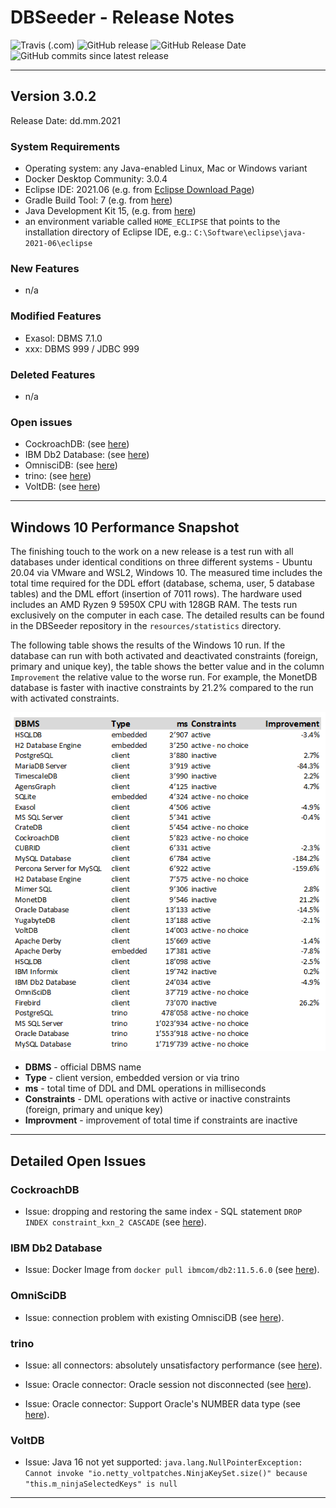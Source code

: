 # DBSeeder - Release Notes

![Travis (.com)](https://img.shields.io/travis/com/KonnexionsGmbH/db_seeder.svg?branch=master)
![GitHub release](https://img.shields.io/github/release/KonnexionsGmbH/db_seeder.svg)
![GitHub Release Date](https://img.shields.io/github/release-date/KonnexionsGmbH/db_seeder.svg)
![GitHub commits since latest release](https://img.shields.io/github/commits-since/KonnexionsGmbH/db_seeder/3.0.2.svg)

----

## Version 3.0.2

Release Date: dd.mm.2021

### System Requirements

- Operating system: any Java-enabled Linux, Mac or Windows variant
- Docker Desktop Community: 3.0.4
- Eclipse IDE: 2021.06 (e.g. from [Eclipse Download Page](https://www.eclipse.org/downloads))
- Gradle Build Tool: 7 (e.g. from [here](https://gradle.org/releases))
- Java Development Kit 15, (e.g. from [here](https://jdk.java.net/java-se-ri/15))
- an environment variable called `HOME_ECLIPSE` that points to the installation directory of Eclipse IDE, e.g.: `C:\Software\eclipse\java-2021-06\eclipse`

### New Features

- n/a

### Modified Features

- Exasol: DBMS 7.1.0
- xxx: DBMS 999 / JDBC 999

### Deleted Features

- n/a

### Open issues

- CockroachDB: (see [here](#issues_cockroach))
- IBM Db2 Database: (see [here](#issues_ibmdb2))
- OmnisciDB: (see [here](#issues_omnisci))
- trino: (see [here](#issues_trino))
- VoltDB: (see [here](#issues_voltdb))

----

## Windows 10 Performance Snapshot

The finishing touch to the work on a new release is a test run with all databases under identical conditions on three different systems - Ubuntu 20.04 via VMware and WSL2, Windows 10. 
The measured time includes the total time required for the DDL effort (database, schema, user, 5 database tables) and the DML effort (insertion of 7011 rows). 
The hardware used includes an AMD Ryzen 9 5950X CPU with 128GB RAM. 
The tests run exclusively on the computer in each case. 
The detailed results can be found in the DBSeeder repository in the `resources/statistics` directory.

The following table shows the results of the Windows 10 run. 
If the database can run with both activated and deactivated constraints (foreign, primary and unique key), the table shows the better value and in the column `Improvement` the relative value to the worse run. 
For example, the MonetDB database is faster with inactive constraints by 21.2% compared to the run with activated constraints.

![](.README_images/Perf_Snap_3.0.1_win10.png)

- **DBMS** - official DBMS name
- **Type** - client version, embedded version or via trino
- **ms** - total time of DDL and DML operations in milliseconds
- **Constraints** - DML operations with active or inactive constraints (foreign, primary and unique key)
- **Improvment** - improvement of total time if constraints are inactive 

----

## Detailed Open Issues

### <a name="issues_cockroach"></a> CockroachDB

- Issue: dropping and restoring the same index - SQL statement `DROP INDEX constraint_kxn_2 CASCADE` (see [here](https://github.com/cockroachdb/cockroach/issues/42844)).

### <a name="issues_ibmdb2"></a> IBM Db2 Database

- Issue: Docker Image from `docker pull ibmcom/db2:11.5.6.0` (see [here](https://www.tek-tips.com/viewthread.cfm?qid=1811168)).

### <a name="issues_omnisci"></a> OmniSciDB

- Issue: connection problem with existing OmnisciDB (see [here](https://github.com/omnisci/omniscidb/issues/668)).

### <a name="issues_trino"></a> trino

- Issue: all connectors: absolutely unsatisfactory performance (see [here](https://github.com/trinodb/trino/issues/5681)).
    
- Issue: Oracle connector: Oracle session not disconnected (see [here](https://github.com/trinodb/trino/issues/5648)).
    
- Issue: Oracle connector: Support Oracle's NUMBER data type (see [here](https://github.com/trinodb/trino/issues/2274)).

### <a name="issues_voltdb"></a> VoltDB

- Issue: Java 16 not yet supported: `java.lang.NullPointerException: Cannot invoke "io.netty_voltpatches.NinjaKeySet.size()" because "this.m_ninjaSelectedKeys" is null`

----------

